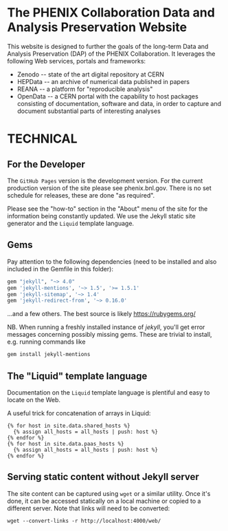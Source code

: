 # The PHENIX Collaboration Data and Analysis Preservation Website

This website is designed to further the goals of the long-term Data
and Analysis Preservation (DAP) of the PHENIX Collaboration. It
leverages the following Web services, portals and frameworks:

* Zenodo -- state of the art digital repository at CERN
* HEPData -- an archive of numerical data published in papers
* REANA -- a platform for "reproducible analysis"
* OpenData -- a CERN portal with the capability to host packages consisting
of documentation, software and data, in order to capture and document
substantial parts of interesting analyses


# TECHNICAL

## For the Developer

The `GitHub Pages` version is the development version.
For the current production version of the site please
see phenix.bnl.gov. There is no set schedule for releases,
these are done "as required".

Please see the "how-to" section in the "About" menu of the site for the
information being constantly updated. We use the Jekyll static site generator
and the `Liquid` template language.

## Gems
Pay attention to the following dependencies (need to be installed and
also included in the Gemfile in this folder):

```bash
gem "jekyll", "~> 4.0"
gem 'jekyll-mentions', '~> 1.5', '>= 1.5.1'
gem 'jekyll-sitemap', '~> 1.4'
gem 'jekyll-redirect-from', '~> 0.16.0'
```
...and a few others. The best source is likely https://rubygems.org/

NB. When running a freshly installed instance of _jekyll_, you'll get
error messages concerning possibly missing gems. These are trivial to
install, e.g. running commands like

```bash
gem install jekyll-mentions
```

## The "Liquid" template language

Documentation on the `Liquid` template language is plentiful
and easy to locate on the Web.

A useful trick for concatenation of arrays in Liquid:

```{% assign all_hosts = "" | split: "" %}
{% for host in site.data.shared_hosts %}
  {% assign all_hosts = all_hosts | push: host %}
{% endfor %}
{% for host in site.data.paas_hosts %}
  {% assign all_hosts = all_hosts | push: host %}
{% endfor %}
```

## Serving static content without Jekyll server

The site content can be captured using `wget` or a similar utility. Once it's
done, it can be accessed statically on a local machine or copied to a different server.
Note that links will need to be converted:

```
wget --convert-links -r http://localhost:4000/web/
```
